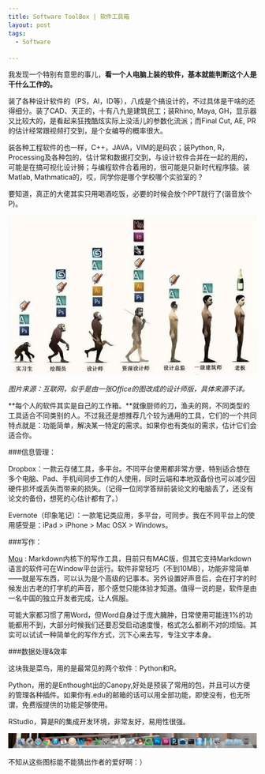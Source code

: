 ```yaml
---
title: Software ToolBox | 软件工具箱
layout: post
tags:
  - Software
  
---
```



我发现一个特别有意思的事儿，**看一个人电脑上装的软件，基本就能判断这个人是干什么工作的。**

装了各种设计软件的（PS，AI，ID等），八成是个搞设计的，不过具体是干啥的还得细分。装了CAD、天正的，十有八九是建筑民工；装Rhino, Maya, GH，显示器又比较大的，是看起来狂拽酷炫实际上没活儿的参数化流派；而Final Cut, AE, PR的估计经常跟视频打交到，是个女编导的概率很大。

装各种工程软件的也一样，C++，JAVA，VIM的是码农；装Python, R，Processing及各种包的，估计常和数据打交到，与设计软件合并在一起的用的，可能是在搞可视化设计狮；与编程软件合着用的，很可能是只新时代程序猿。装Matlab, Mathmatica的，哎，同学你是哪个学校哪个实验室的？

要知道，真正的大佬其实只用喝酒吃饭，必要的时候会放个PPT就行了(谐音放个P)。

![career](/media/files/2014/05/career.png)

*图片来源：互联网，似乎是由一张Office的图改成的设计师版，具体来源不详。*

**每个人的软件其实是自己的工作箱。**就像厨师的刀，渔夫的网，不同类型的工具适合不同类别的人。不过我还是想推荐几个较为通用的工具，它们的一个共同特点就是：功能简单，解决某一特定的需求。如果你也有类似的需求，估计它们会适合你。

###信息管理：

Dropbox：一款云存储工具，多平台。不同平台使用都非常方便，特别适合想在多个电脑、Pad、手机间同步工作的人使用，同时云端和本地双备份也可以减少因硬件损坏或丢失而带来的损失。（记得一位同学答辩前装论文的电脑丢了，还没有论文的备份，想死的心估计都有了。）

Evernote（印象笔记）：一款笔记类应用，多平台，可同步。我在不同平台上的使用感受是：iPad > iPhone > Mac OSX > Windows。

###写作：

[Mou](http://25.io/mou/) : Markdown内核下的写作工具，目前只有MAC版，但其它支持Markdown语言的软件可在Window平台运行。软件非常轻巧（不到10MB），功能非常简单——就是写东西，可以认为是个高级的记事本。另外设置好声音后，会在打字的时候发出古老的打字机的声音，那个感觉只能体验才知道。值得一说的是，软件是由一名中国的独立开发者完成，让人佩服。

可能大家都习惯了用Word，但Word自身过于庞大臃肿，日常使用可能连1%的功能都用不到，大部分时候我们还要忍受启动速度慢，格式怎么都刷不对的烦恼。其实可以试试一种简单化的写作方式，沉下心来去写，专注文字本身。

###数据处理&效率

这块我是菜鸟，用的是最常见的两个软件：Python和R。

Python，用的是Enthought出的Canopy,好处是预装了常用的包，并且可以方便的管理各种插件。如果你有.edu的邮箱的话可以用全部功能，即使没有，也无所谓，免费版提供的功能足够使用。

RStudio，算是R的集成开发环境，非常友好，易用性很强。

![Dock](/media/files/2014/05/Dock.png)

不知从这些图标能不能猜出作者的爱好啊：）